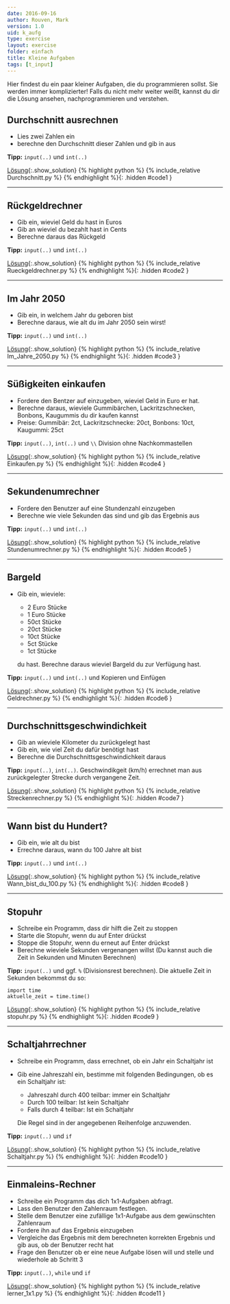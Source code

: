 ```yaml
---
date: 2016-09-16
author: Rouven, Mark
version: 1.0
uid: k_aufg
type: exercise
layout: exercise
folder: einfach
title: Kleine Aufgaben
tags: [t_input]
---
```


Hier findest du ein paar kleiner Aufgaben, die du programmieren sollst. Sie werden immer komplizierter! Falls du nicht mehr weiter weißt, kannst du dir die Lösung ansehen, nachprogrammieren und verstehen.

## Durchschnitt ausrechnen
- Lies zwei Zahlen ein
- berechne den Durchschnitt dieser Zahlen und gib in aus

**Tipp:** `input(..)` und `int(..)`

[Lösung](#code1){:.show_solution}
{% highlight python %}
{% include_relative Durchschnitt.py %}
{% endhighlight %}{: .hidden #code1 }

<hr>

## Rückgeldrechner
- Gib ein, wieviel Geld du hast in Euros
- Gib an wieviel du bezahlt hast in Cents
- Berechne daraus das Rückgeld

**Tipp:** `input(..)` und `int(..)`

[Lösung](#code2){:.show_solution}
{% highlight python %}
{% include_relative Rueckgeldrechner.py %}
{% endhighlight %}{: .hidden #code2 }

<hr>

## Im Jahr 2050
- Gib ein, in welchem Jahr du geboren bist
- Berechne daraus, wie alt du im Jahr 2050 sein wirst!

**Tipp:** `input(..)` und `int(..)`

[Lösung](#code3){:.show_solution}
{% highlight python %}
{% include_relative Im_Jahre_2050.py %}
{% endhighlight %}{: .hidden #code3 }

<hr>

## Süßigkeiten einkaufen
- Fordere den Bentzer auf einzugeben, wieviel Geld in Euro er hat.
- Berechne daraus, wieviele Gummibärchen, Lackritzschnecken, Bonbons, Kaugummis du dir kaufen kannst
- Preise: Gummibär: 2ct, Lackritzschnecke: 20ct, Bonbons: 10ct, Kaugummi: 25ct

**Tipp:** `input(..)`, `int(..)` und `\\` Division ohne Nachkommastellen

[Lösung](#code4){:.show_solution}
{% highlight python %}
{% include_relative Einkaufen.py %}
{% endhighlight %}{: .hidden #code4 }

<hr>

## Sekundenumrechner
- Fordere den Benutzer auf eine Stundenzahl einzugeben
- Berechne wie viele Sekunden das sind und gib das Ergebnis aus

**Tipp:** `input(..)` und `int(..)`

[Lösung](#code5){:.show_solution}
{% highlight python %}
{% include_relative Stundenumrechner.py %}
{% endhighlight %}{: .hidden #code5 }

<hr>

## Bargeld
- Gib ein, wieviele:
  - 2 Euro Stücke
  - 1 Euro Stücke
  - 50ct Stücke
  - 20ct Stücke
  - 10ct Stücke
  - 5ct Stücke
  - 1ct Stücke

  du hast. Berechne daraus wieviel Bargeld du zur Verfügung hast.

**Tipp:** `input(..)` und `int(..)` und Kopieren und Einfügen

[Lösung](#code6){:.show_solution}
{% highlight python %}
{% include_relative Geldrechner.py %}
{% endhighlight %}{: .hidden #code6 }

<hr>

## Durchschnittsgeschwindichkeit
- Gib an wieviele Kilometer du zurückgelegt hast
- Gib ein, wie viel Zeit du dafür benötigt hast
- Berechne die Durchschnittsgeschwindichkeit daraus

**Tipp:** `input(..)`, `int(..)`. Geschwindikgeit (km/h) errechnet man aus zurückgelegter Strecke durch vergangene Zeit.

[Lösung](#code7){:.show_solution}
{% highlight python %}
{% include_relative Streckenrechner.py %}
{% endhighlight %}{: .hidden #code7 }

<hr>

## Wann bist du Hundert?
- Gib ein, wie alt du bist
- Errechne daraus, wann du 100 Jahre alt bist

**Tipp:** `input(..)` und `int(..)`

[Lösung](#code8){:.show_solution}
{% highlight python %}
{% include_relative Wann_bist_du_100.py %}
{% endhighlight %}{: .hidden #code8 }

<hr>

## Stopuhr
- Schreibe ein Programm, dass dir hilft die Zeit zu stoppen
- Starte die Stopuhr, wenn du auf Enter drückst
- Stoppe die Stopuhr, wenn du erneut auf Enter drückst
- Berechne wieviele Sekunden vergenangen willst (Du kannst auch die Zeit in Sekunden und Minuten Berechnen)

**Tipp:** `input(..)` und ggf. `%` (Divisionsrest berechnen). Die aktuelle Zeit in Sekunden bekommst du so:

```
import time
aktuelle_zeit = time.time()
```

[Lösung](#code9){:.show_solution}
{% highlight python %}
{% include_relative stopuhr.py %}
{% endhighlight %}{: .hidden #code9 }

<hr>

## Schaltjahrrechner
- Schreibe ein Programm, dass errechnet, ob ein Jahr ein Schaltjahr ist
- Gib eine Jahreszahl ein, bestimme mit folgenden Bedingungen, ob es ein Schaltjahr ist:
  - Jahreszahl durch 400 teilbar: immer ein Schaltjahr
  - Durch 100 teilbar: Ist kein Schaltjahr
  - Falls durch 4 teilbar: Ist ein Schaltjahr

  Die Regel sind in der angegebenen Reihenfolge anzuwenden.

**Tipp:** `input(..)` und `if`

[Lösung](#code10){:.show_solution}
{% highlight python %}
{% include_relative Schaltjahr.py %}
{% endhighlight %}{: .hidden #code10 }

<hr>

## Einmaleins-Rechner

- Schreibe ein Programm das dich 1x1-Aufgaben abfragt.
- Lass den Benutzer den Zahlenraum festlegen.
- Stelle dem Benutzer eine zufällige 1x1-Aufgabe aus dem gewünschten Zahlenraum
- Fordere ihn auf das Ergebnis einzugeben
- Vergleiche das Ergebnis mit dem berechneten korrekten Ergebnis und gib aus, ob der Benutzer recht hat
- Frage den Benutzer ob er eine neue Aufgabe lösen will und stelle und wiederhole ab Schritt 3

**Tipp:** `input(..)`, `while` und `if`

[Lösung](#code11){:.show_solution}
{% highlight python %}
{% include_relative lerner_1x1.py %}
{% endhighlight %}{: .hidden #code11 }
